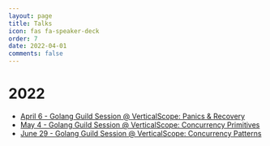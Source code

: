 ```yaml
---
layout: page
title: Talks
icon: fas fa-speaker-deck
order: 7
date: 2022-04-01
comments: false
---
```


# 2022

* [April 6 - Golang Guild Session @ VerticalScope: Panics & Recovery](/posts/golang-panics)
* [May 4 - Golang Guild Session @ VerticalScope: Concurrency Primitives](/posts/golang-concurrency-primitives)
* [June 29 - Golang Guild Session @ VerticalScope: Concurrency Patterns](/posts/golang-concurrency-patterns)
